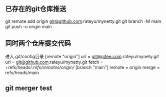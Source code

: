 ## 已存在的git仓库推送
git remote add origin git@github.com:rateyu/mynetty.git
git branch -M main
git push -u origin main

## 同时两个仓库提交代码
进入.git/config目录
[remote "origin"]
url = git@gitee.com:rateyu/mynety.git
url = git@github.com:rateyu/mynetty.git
fetch = +refs/heads/*:refs/remotes/origin/*
[branch "main"]
remote = origin
merge = refs/heads/main

## git merger test
